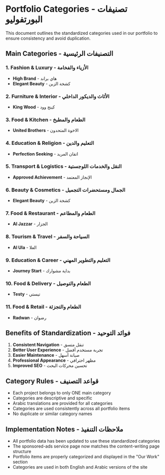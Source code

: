 # Portfolio Categories - تصنيفات البورتفوليو

This document outlines the standardized categories used in our portfolio to ensure consistency and avoid duplication.

## Main Categories - التصنيفات الرئيسية

### 1. Fashion & Luxury - الأزياء والفخامة
- **High Brand** - هاي براند
- **Elegant Beauty** - كشخة الزين

### 2. Furniture & Interior - الأثاث والديكور الداخلي
- **King Wood** - كينج وود

### 3. Food & Kitchen - الطعام والمطبخ
- **United Brothers** - الاخوة المتحدون

### 4. Education & Religion - التعليم والدين
- **Perfection Seeking** - اتقان المريد

### 5. Transport & Logistics - النقل والخدمات اللوجستية
- **Approved Achievement** - الإنجاز المعتمد

### 6. Beauty & Cosmetics - الجمال ومستحضرات التجميل
- **Elegant Beauty** - كشخة الزين

### 7. Food & Restaurant - الطعام والمطاعم
- **Al Jazzar** - الجزار

### 8. Tourism & Travel - السياحة والسفر
- **Al Ula** - العلا

### 9. Education & Career - التعليم والتطوير المهني
- **Journey Start** - بداية مشوارك

### 10. Food & Delivery - الطعام والتوصيل
- **Testy** - تيستي

### 11. Food & Retail - الطعام والتجزئة
- **Radwan** - رضوان

## Benefits of Standardization - فوائد التوحيد

1. **Consistent Navigation** - تنقل متسق
2. **Better User Experience** - تجربة مستخدم أفضل
3. **Easier Maintenance** - صيانة أسهل
4. **Professional Appearance** - مظهر احترافي
5. **Improved SEO** - تحسين محركات البحث

## Category Rules - قواعد التصنيف

- Each project belongs to only ONE main category
- Categories are descriptive and specific
- Arabic translations are provided for all categories
- Categories are used consistently across all portfolio items
- No duplicate or similar category names

## Implementation Notes - ملاحظات التنفيذ

- All portfolio data has been updated to use these standardized categories
- The sponsored-ads service page now matches the content-writing page structure
- Portfolio items are properly categorized and displayed in the "Our Work" section
- Categories are used in both English and Arabic versions of the site
